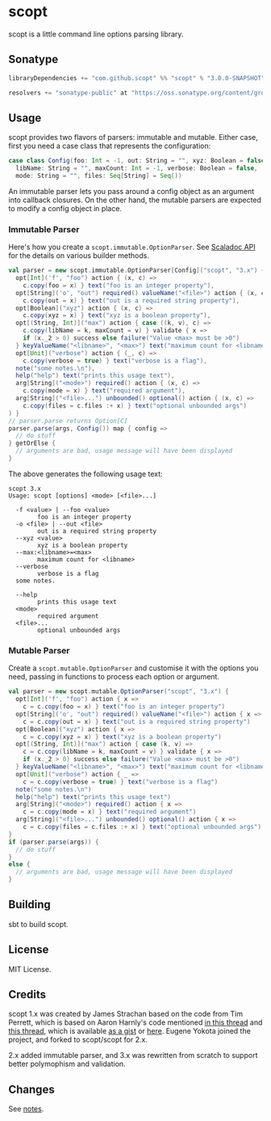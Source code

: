 scopt
=====

scopt is a little command line options parsing library.

Sonatype
--------

```scala
libraryDependencies += "com.github.scopt" %% "scopt" % "3.0.0-SNAPSHOT"

resolvers += "sonatype-public" at "https://oss.sonatype.org/content/groups/public"
```

Usage
-----

scopt provides two flavors of parsers: immutable and mutable.
Either case, first you need a case class that represents the configuration:

```scala
case class Config(foo: Int = -1, out: String = "", xyz: Boolean = false,
  libName: String = "", maxCount: Int = -1, verbose: Boolean = false,
  mode: String = "", files: Seq[String] = Seq())
```

An immutable parser lets you pass around a config object as an argument into callback closures.
On the other hand, the mutable parsers are expected to modify a config object in place.

### Immutable Parser

Here's how you create a `scopt.immutable.OptionParser`. See [Scaladoc API](http://scopt.github.com/scopt/latest/api/) for the details on various builder methods.

```scala
val parser = new scopt.immutable.OptionParser[Config]("scopt", "3.x") { def options = Seq(
  opt[Int]('f', "foo") action { (x, c) =>
    c.copy(foo = x) } text("foo is an integer property"),
  opt[String]('o', "out") required() valueName("<file>") action { (x, c) =>
    c.copy(out = x) } text("out is a required string property"),
  opt[Boolean]("xyz") action { (x, c) =>
    c.copy(xyz = x) } text("xyz is a boolean property"),
  opt[(String, Int)]("max") action { case ((k, v), c) =>
    c.copy(libName = k, maxCount = v) } validate { x =>
    if (x._2 > 0) success else failure("Value <max> must be >0") 
  } keyValueName("<libname>", "<max>") text("maximum count for <libname>"),
  opt[Unit]("verbose") action { (_, c) =>
    c.copy(verbose = true) } text("verbose is a flag"),
  note("some notes.\n"),
  help("help") text("prints this usage text"),
  arg[String]("<mode>") required() action { (x, c) =>
    c.copy(mode = x) } text("required argument"),
  arg[String]("<file>...") unbounded() optional() action { (x, c) =>
    c.copy(files = c.files :+ x) } text("optional unbounded args")
) }
// parser.parse returns Option[C]
parser.parse(args, Config()) map { config =>
  // do stuff
} getOrElse {
  // arguments are bad, usage message will have been displayed
}
```

The above generates the following usage text:

```
scopt 3.x
Usage: scopt [options] <mode> [<file>...]

  -f <value> | --foo <value>
        foo is an integer property
  -o <file> | --out <file>
        out is a required string property
  --xyz <value>
        xyz is a boolean property
  --max:<libname>=<max>
        maximum count for <libname>
  --verbose
        verbose is a flag
  some notes.

  --help
        prints this usage text
  <mode>
        required argument
  <file>...
        optional unbounded args
```

### Mutable Parser

Create a `scopt.mutable.OptionParser` and customise it with the options you need, passing in functions to process each option or argument.

```scala
val parser = new scopt.mutable.OptionParser("scopt", "3.x") {
  opt[Int]('f', "foo") action { x =>
    c = c.copy(foo = x) } text("foo is an integer property")
  opt[String]('o', "out") required() valueName("<file>") action { x =>
    c = c.copy(out = x) } text("out is a required string property")
  opt[Boolean]("xyz") action { x =>
    c = c.copy(xyz = x) } text("xyz is a boolean property")
  opt[(String, Int)]("max") action { case (k, v) =>
    c = c.copy(libName = k, maxCount = v) } validate { x =>
    if (x._2 > 0) success else failure("Value <max> must be >0") 
  } keyValueName("<libname>", "<max>") text("maximum count for <libname>")
  opt[Unit]("verbose") action { _ =>
    c = c.copy(verbose = true) } text("verbose is a flag")
  note("some notes.\n")
  help("help") text("prints this usage text")
  arg[String]("<mode>") required() action { x =>
    c = c.copy(mode = x) } text("required argument")
  arg[String]("<file>...") unbounded() optional() action { x =>
    c = c.copy(files = c.files :+ x) } text("optional unbounded args")
}
if (parser.parse(args)) {
  // do stuff
}
else {
  // arguments are bad, usage message will have been displayed
}
```

Building
--------

sbt to build scopt.

License
-------

MIT License.

Credits
-------

scopt 1.x was created by James Strachan based on the code from Tim Perrett,
which is based on Aaron Harnly's code mentioned [in this thread](http://old.nabble.com/-scala--CLI-library--ts19391923.html#a19391923) and [this thread](http://old.nabble.com/Parsing-command-lines-argument-in-a-%22scalaesque%22-way-tp26592006p26595257.html), which is available [as a gist](http://gist.github.com/246481) or [here](http://harnly.net/tmp/OptionsParser.scala).
Eugene Yokota joined the project, and forked to scopt/scopt for 2.x.

2.x added immutable parser, and 3.x was rewritten from scratch to support better polymophism and validation.

Changes
-------

See [notes](https://github.com/scopt/scopt/tree/master/notes).
